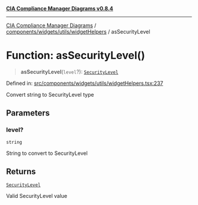 [**CIA Compliance Manager Diagrams v0.8.4**](../../../../../README.md)

***

[CIA Compliance Manager Diagrams](../../../../../modules.md) / [components/widgets/utils/widgetHelpers](../README.md) / asSecurityLevel

# Function: asSecurityLevel()

> **asSecurityLevel**(`level`?): [`SecurityLevel`](../../../../../types/cia/type-aliases/SecurityLevel.md)

Defined in: [src/components/widgets/utils/widgetHelpers.tsx:237](https://github.com/Hack23/cia-compliance-manager/blob/a6d8d6a2cab2160940b9a047208c12088d7e02cf/src/components/widgets/utils/widgetHelpers.tsx#L237)

Convert string to SecurityLevel type

## Parameters

### level?

`string`

String to convert to SecurityLevel

## Returns

[`SecurityLevel`](../../../../../types/cia/type-aliases/SecurityLevel.md)

Valid SecurityLevel value
